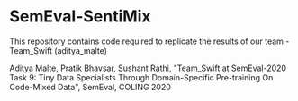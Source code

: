 # SemEval-SentiMix
This repository contains code required to replicate the results of our team - Team_Swift (aditya_malte)

Aditya Malte, Pratik Bhavsar, Sushant Rathi, "Team_Swift at SemEval-2020 Task 9: Tiny Data Specialists Through Domain-Specific Pre-training On Code-Mixed Data", SemEval, COLING 2020
